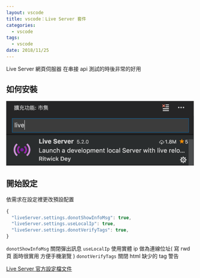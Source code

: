 ```yaml
---
layout: vscode
title: vscode：Live Server 套件
categories:
  - vscode
tags:
  - vscode
date: 2018/11/25
---
```


Live Server 網頁伺服器 在串接 api 測試的時後非常的好用

## 如何安裝

<img src="assets/images/vscode/liveserver/001.png" />

## 開始設定

依需求在設定裡更改預設配置

```js
{
  "liveServer.settings.donotShowInfoMsg": true,
  "liveServer.settings.useLocalIp": true,
  "liveServer.settings.donotVerifyTags": true,
}
```

`donotShowInfoMsg` 關閉彈出訊息 `useLocalIp` 使用實體 ip 做為連線位址( 寫 rwd 頁
面時很實用 方便手機瀏覽 ) `donotVerifyTags` 關閉 html 缺少的 tag 警告

[Live Server 官方設定檔文件](//github.com/ritwickdey/vscode-live-server/blob/master/docs/settings.md)
